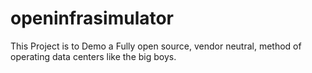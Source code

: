 # openinfrasimulator
This Project is to Demo a Fully open source, vendor neutral, method of operating data centers like the big boys.
